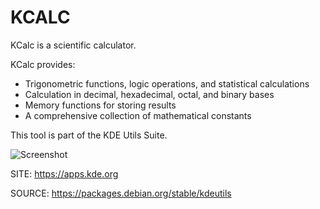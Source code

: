 # KCALC

 KCalc is a scientific calculator.

 KCalc provides:

 * Trigonometric functions, logic operations, and statistical calculations
 * Calculation in decimal, hexadecimal, octal, and binary bases
 * Memory functions for storing results
 * A comprehensive collection of mathematical constants

 This tool is part of the KDE Utils Suite.
 
 ![Screenshot](https://cdn.kde.org/screenshots/kcalc/kcalc-numeral.png)
 
 SITE: https://apps.kde.org

 SOURCE: https://packages.debian.org/stable/kdeutils